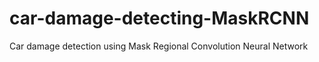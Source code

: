 # car-damage-detecting-MaskRCNN
Car damage detection using Mask Regional Convolution Neural Network
